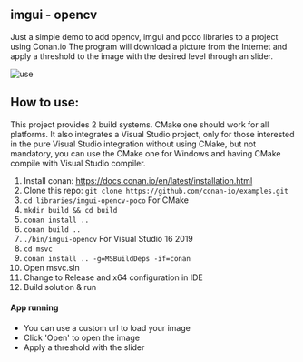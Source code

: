 ## imgui - opencv

Just a simple demo to add opencv, imgui and poco libraries to a project using Conan.io
The program will download a picture from the Internet and apply a threshold to the image with the desired level through an slider.

![use](https://raw.githubusercontent.com/conan-io/examples/master/libraries/imgui-opencv-poco/data/screen-capture.gif)

## How to use:

This project provides 2 build systems. CMake one should work for all platforms. It also integrates a Visual Studio project, only
for those interested in the pure Visual Studio integration without using CMake, but not mandatory, you can use the CMake one for
Windows and having CMake compile with Visual Studio compiler.

1. Install conan: https://docs.conan.io/en/latest/installation.html
2. Clone this repo: `git clone https://github.com/conan-io/examples.git`
3. `cd libraries/imgui-opencv-poco`
   For CMake
4. `mkdir build && cd build`
5. `conan install ..`
6. `conan build ..`
7. `./bin/imgui-opencv`
    For Visual Studio 16 2019
4. `cd msvc`
5. `conan install .. -g=MSBuildDeps -if=conan`
6. Open msvc.sln
7. Change to Release and x64 configuration in IDE
8. Build solution & run


#### App running
* You can use a custom url to load your image
* Click 'Open' to open the image
* Apply a threshold with the slider
